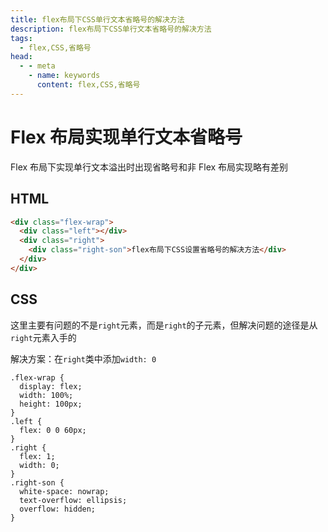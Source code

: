 ```yaml
---
title: flex布局下CSS单行文本省略号的解决方法
description: flex布局下CSS单行文本省略号的解决方法
tags: 
  - flex,CSS,省略号
head:
  - - meta
    - name: keywords
      content: flex,CSS,省略号
---
```


# Flex 布局实现单行文本省略号

Flex 布局下实现单行文本溢出时出现省略号和非 Flex 布局实现略有差别

## HTML

```html
<div class="flex-wrap">
  <div class="left"></div>
  <div class="right">
    <div class="right-son">flex布局下CSS设置省略号的解决方法</div>
  </div>
</div>
```

## CSS

这里主要有问题的不是`right`元素，而是`right`的子元素，但解决问题的途径是从`right`元素入手的

解决方案：在`right`类中添加`width: 0`

```css{11}
.flex-wrap {
  display: flex;
  width: 100%;
  height: 100px;
}
.left {
  flex: 0 0 60px;
}
.right {
  flex: 1;
  width: 0;
}
.right-son {
  white-space: nowrap;
  text-overflow: ellipsis;
  overflow: hidden;
}
```